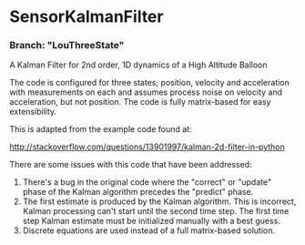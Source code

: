 SensorKalmanFilter
==================
<h3>Branch: "LouThreeState"</h3>

A Kalman Filter for 2nd order, 1D dynamics of a High Altitude Balloon

The code is configured for three states; position, velocity and acceleration with measurements on each and assumes process noise on velocity and acceleration, but not position. The code is fully matrix-based for easy extensibility.

This is adapted from the example code found at:

http://stackoverflow.com/questions/13901997/kalman-2d-filter-in-python

There are some issues with this code that have been addressed:

1. There's a bug in the original code where the "correct" or "update" phase of the Kalman algorithm precedes the "predict" phase.
2. The first estimate is produced by the Kalman algorithm. This is incorrect, Kalman processing can't start until the second time step. The first time step Kalman estimate must be initialized manually with a best guess.
3. Discrete equations are used instead of a full matrix-based solution.

